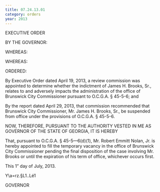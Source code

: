 ```yaml
---
title: 07.24.13.01
category: orders
year: 2013
---
```

 

EXECUTIVE ORDER

BY THE GOVERNOR:

WHEREAS:

WHEREAS:

ORDERED:

By Executive Order dated April 19, 2013, a review commission was
appointed to determine whether the indictment of James H.
Brooks, Sr., relates to and adversely impacts the administration of
the office of Brunswick City Commissioner pursuant to O.C.G.A. §
45-5-6; and

By the report dated April 29, 2013, that commission recommended
that Brunswick City Commissioner, Mr. James H. Brooks, Sr., be
suspended from office under the provisions of O.C.G.A. § 45-5-6.

NOW, THEREFORE, PURSUANT TO THE AUTHORITY VESTED IN ME
AS GOVERNOR OF THE STATE OF GEORGIA, IT IS HEREBY

That, pursuant to O.C.G.A. § 45-5—6(d)(1), Mr. Robert Emmitt
Nolan, Jr. is hereby appointed to fill the temporary vacancy in the
office of Brunswick City Commissioner pending the final
disposition of the case involving Mr. Brooks or until the expiration
of his term of office, whichever occurs first.

This 1” day of July, 2013.

Y\a=rz.§L1..Lé1

GOVERNOR

